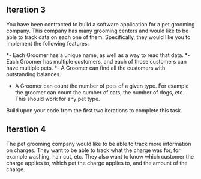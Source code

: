 ## Iteration 3

You have been contracted to build a software application for a pet grooming company. This company has many grooming centers and would like to be able to track data on each one of them. Specifically, they would like you to implement the following features:

*- Each Groomer has a unique name, as well as a way to read that data.
*- Each Groomer has multiple customers, and each of those customers can have multiple pets.
*- A Groomer can find all the customers with outstanding balances.
* A Groomer can count the number of pets of a given type. For example the groomer can count the number of cats, the number of dogs, etc. This should work for any pet type.

Build upon your code from the first two iterations to complete this task.

## Iteration 4

The pet grooming company would like to be able to track more information on charges. They want to be able to track what the charge was for, for example washing, hair cut, etc. They also want to know which customer the charge applies to, which pet the charge applies to, and the amount of the charge. 
